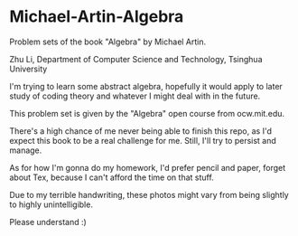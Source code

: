 # Michael-Artin-Algebra
Problem sets of the book "Algebra" by Michael Artin.

Zhu Li, Department of Computer Science and Technology, Tsinghua University

I'm trying to learn some abstract algebra, hopefully it would apply to later study of coding theory and whatever I might deal with in the future.

This problem set is given by the "Algebra" open course from ocw.mit.edu.

There's a high chance of me never being able to finish this repo, as I'd expect this book to be a real challenge for me. Still, I'll try to persist and manage.

As for how I'm gonna do my homework, I'd prefer pencil and paper, forget about Tex, because I can't afford the time on that stuff.

Due to my terrible handwriting, these photos might vary from being slightly to highly unintelligible.

Please understand :)
